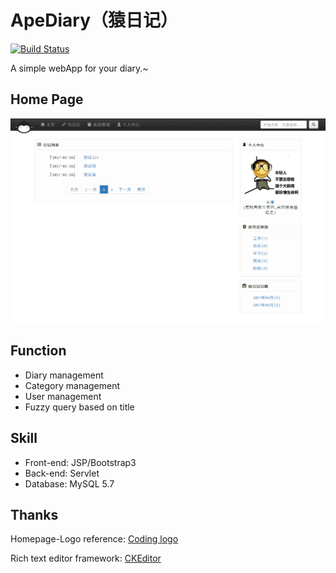 # ApeDiary（猿日记）
[![Build Status](https://travis-ci.org/aloneZERO/ape-diary.svg?branch=master)](https://travis-ci.org/aloneZERO/ape-diary)

A simple webApp for your diary.~

## Home Page
![](others/Home-page.png)

## Function
- Diary management
- Category management
- User management
- Fuzzy query based on title

## Skill
- Front-end: JSP/Bootstrap3
- Back-end: Servlet
- Database: MySQL 5.7

## Thanks

Homepage-Logo reference: [Coding logo](https://coding.net/)

Rich text editor framework: [CKEditor](http://ckeditor.com)
